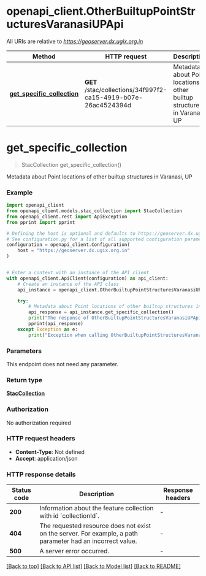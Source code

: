 # openapi_client.OtherBuiltupPointStructuresVaranasiUPApi

All URIs are relative to *https://geoserver.dx.ugix.org.in*

Method | HTTP request | Description
------------- | ------------- | -------------
[**get_specific_collection**](OtherBuiltupPointStructuresVaranasiUPApi.md#get_specific_collection) | **GET** /stac/collections/34f997f2-ca15-4919-b07e-26ac4524394d | Metadata about Point locations of other builtup structures in Varanasi, UP


# **get_specific_collection**
> StacCollection get_specific_collection()

Metadata about Point locations of other builtup structures in Varanasi, UP

### Example


```python
import openapi_client
from openapi_client.models.stac_collection import StacCollection
from openapi_client.rest import ApiException
from pprint import pprint

# Defining the host is optional and defaults to https://geoserver.dx.ugix.org.in
# See configuration.py for a list of all supported configuration parameters.
configuration = openapi_client.Configuration(
    host = "https://geoserver.dx.ugix.org.in"
)


# Enter a context with an instance of the API client
with openapi_client.ApiClient(configuration) as api_client:
    # Create an instance of the API class
    api_instance = openapi_client.OtherBuiltupPointStructuresVaranasiUPApi(api_client)

    try:
        # Metadata about Point locations of other builtup structures in Varanasi, UP
        api_response = api_instance.get_specific_collection()
        print("The response of OtherBuiltupPointStructuresVaranasiUPApi->get_specific_collection:\n")
        pprint(api_response)
    except Exception as e:
        print("Exception when calling OtherBuiltupPointStructuresVaranasiUPApi->get_specific_collection: %s\n" % e)
```



### Parameters

This endpoint does not need any parameter.

### Return type

[**StacCollection**](StacCollection.md)

### Authorization

No authorization required

### HTTP request headers

 - **Content-Type**: Not defined
 - **Accept**: application/json

### HTTP response details

| Status code | Description | Response headers |
|-------------|-------------|------------------|
**200** | Information about the feature collection with id &#x60;collectionId&#x60;. |  -  |
**404** | The requested resource does not exist on the server. For example, a path parameter had an incorrect value. |  -  |
**500** | A server error occurred. |  -  |

[[Back to top]](#) [[Back to API list]](../README.md#documentation-for-api-endpoints) [[Back to Model list]](../README.md#documentation-for-models) [[Back to README]](../README.md)

